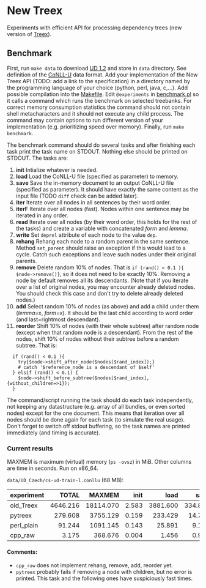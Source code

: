 # New Treex
Experiments with efficient API for processing dependency trees (new version of [Treex](https://github.com/ufal/treex)).

## Benchmark
First, run `make data` to download [UD 1.2](http://hdl.handle.net/11234/1-1548) and store in `data` directory.
See definition of the [CoNLL-U](https://universaldependencies.github.io/docs/format.html) data format.
Add your implementation of the New Treex API (TODO: add a link to the specification) in a directory named by the programming language of your choice (python, perl, java, c,...).
Add possible compilation into the [Makefile](Makefile).
Edit `@experiments` in [benchmark.pl](benchmark.pl) so it calls a command which runs the benchmark on selected treebanks.
For correct memory consumption statistics the command should not contain shell metacharacters and it should not execute any child process.
The command may contain options to run different version of your implementation (e.g. prioritizing speed over memory).
Finally, run `make benchmark`.

The benchmark command should do several tasks and after finishing each task print the task name on STDOUT.
Nothing else should be printed on STDOUT. The tasks are:

1. **init** Intialize whatever is needed.
2. **load** Load the CoNLL-U file (specified as parameter) to memory.
3. **save** Save the in-memory document to an output CoNLL-U file (specified as parameter). It should have exactly the same content as the input file (TODO `diff` check can be added later).
4. **iter** Iterate over all nodes in all sentences by their word order.
5. **iterF** Iterate over all nodes (fast). Nodes within one sentence may be iterated in any order.
6. **read** Iterate over all nodes (by their word order, this holds for the rest of the tasks) and create a variable with concatenated *form* and *lemma*.
7. **write** Set `deprel` attribute of each node to the value `dep`.
8. **rehang** Rehang each node to a random parent in the same sentence. Method `set_parent` should raise an exception if this would lead to a cycle. Catch such exceptions and leave such nodes under their original parents.
9. **remove** Delete random 10% of nodes. That is `if (rand() < 0.1 ){ $node->remove()}`, so it does not need to be exactly 10%. Removing a node by default removes all its descendants. (Note that if you iterate over a list of original nodes, you may encounter already deleted nodes. You should check this case and don't try to delete already deleted nodes.)
10. **add** Select random 10% of nodes (as above) and add a child under them (*lemma*=x, *form*=x). It should be the last child according to word order (and last=rightmost descendant).
11. **reorder** Shift 10% of nodes (with their whole subtree) after random node (except when that random node is a descendant). From the rest of the nodes, shift 10% of nodes without their subtree before a random subtree. That is:
```
  if (rand() < 0.1 ){
    try{$node->shift_after_node($nodes[$rand_index]);}
    # catch '$reference_node is a descendant of $self'
  } elsif (rand() < 0.1) {
    $node->shift_before_subtree($nodes[$rand_index], {without_children=>1});
  }
```
The command/script running the task should do each task independently, not keeping any datastructure (e.g. array of all bundles, or even sorted nodes) except for the one document. This means that iteration over all nodes should be done again for each task (to simulate the real usage). Don't forget to switch off stdout buffering, so the task names are printed immediately (and timing is accurate).

### Current results
MAXMEM is maximum (virtual) memory (`ps -ovsz`) in MiB.
Other columns are time in seconds. Run on x86_64.

`data/UD_Czech/cs-ud-train-l.conllu` (68 MB):

experiment|TOTAL   |MAXMEM   |init |load    |save   |iter  |iterF|read  |write |rehang|remove|add   |reorder|
----------|-------:|--------:|----:|-------:|------:|-----:|----:|-----:|-----:|-----:|-----:|-----:|------:|
old_Treex |4646.216|18114.070|2.583|3881.600|334.891|12.311|4.471|14.577|18.026|89.175|86.787|76.207|57.576 |     
pytreex   | 279.608| 3755.129|0.159| 233.429| 14.711| 4.398|1.393| 5.062| 4.790|10.657| 0.191| 0.187| 0.192 | 
perl_plain|  91.244| 1091.145|0.143|  25.891|  9.170| 2.611|1.707| 3.226| 3.196|10.066| 9.258| 9.732|13.495 | 
cpp_raw   |   3.175|  368.676|0.004|   1.456|  0.965| 0.016|0.016| 0.224| 0.131|skip  |skip  |skip  |skip   | 

#### Comments:
* `cpp_raw` does not implement rehang, remove, add, reorder yet.
* `pytreex` probably fails if removing a node with children, but no error is printed. This task and the following ones have suspiciously fast times.

